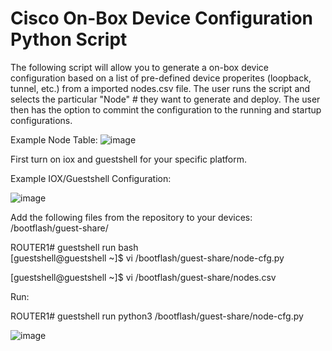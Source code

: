 # Cisco On-Box Device Configuration Python Script

The following script will allow you to generate a on-box device configuration based on a list of pre-defined device properites (loopback, tunnel, etc.) from a imported nodes.csv file.  The user runs the script and selects the particular "Node" # they want to generate and deploy.  The user then has the option to commint the configuration to the running and startup configurations.

Example Node Table:
![image](https://user-images.githubusercontent.com/63618040/130519098-9e177e8f-50ca-4d44-b041-55cd7b304e1e.png)

First turn on iox and guestshell for your specific platform.

Example IOX/Guestshell Configuration:

![image](https://user-images.githubusercontent.com/63618040/131387300-cad98980-3be1-43aa-bf5b-f5e01e8a2785.png)

Add the following files from the repository to your devices:  /bootflash/guest-share/

ROUTER1# guestshell run bash                                      
[guestshell@guestshell ~]$ vi /bootflash/guest-share/node-cfg.py

[guestshell@guestshell ~]$ vi /bootflash/guest-share/nodes.csv 

Run:

ROUTER1# guestshell run python3 /bootflash/guest-share/node-cfg.py

![image](https://user-images.githubusercontent.com/63618040/130510690-acf8d514-c58d-4c5a-9393-70259b1d4e0f.png)
